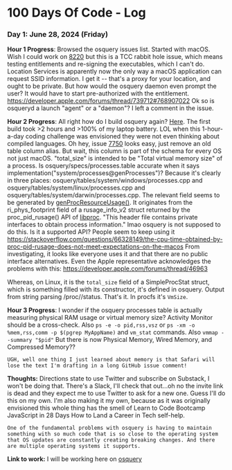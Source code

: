 # 100 Days Of Code - Log

### Day 1: June 28, 2024 (Friday)

**Hour 1 Progress**: Browsed the osquery issues list. Started with macOS. Wish I could work on [8220](https://github.com/osquery/osquery/issues/8220) but this is a TCC rabbit hole issue, which means testing entitlements and re-signing the executables, which I can't do. Location Services is apparently now the only way a macOS application can request SSID information. I get it -- that's a proxy for your location, and ought to be private. But how would the osquery daemon even prompt the user? It would have to start pre-authorized with the entitlement. https://developer.apple.com/forums/thread/739712#768907022 Ok so is osqueryd a launch "agent" or a "daemon"? I left a comment in the issue.

**Hour 2 Progress**: All right how do I build osquery again? [Here](https://osquery.readthedocs.io/en/latest/development/building/#macos). The first build took >2 hours and >100% of my laptop battery. LOL when this 1-hour-a-day coding challenge was envisioned they were not even thinking about compiled languages. Oh hey, issue [7750](https://github.com/osquery/osquery/issues/7750) looks easy, just remove an old table column alias. But wait, this column is part of the schema for every OS not just macOS. "total_size" is intended to be "Total virtual memory size" of a process. Is osquery/specs/processes.table accurate when it says implementation("system/processes@genProcesses")? Because it's clearly in three places: osquery/tables/system/windows/processes.cpp and osquery/tables/system/linux/processes.cpp and osquery/tables/system/darwin/processes.cpp. The relevant field seems to be generated by [genProcResourceUsage()](https://github.com/osquery/osquery/blob/ca14540bd01ce792b1fc43add8502059ac71835c/osquery/tables/system/darwin/processes.cpp#L450). It originates from the ri_phys_footprint field of a rusage_info_v2 struct returned by the proc_pid_rusage() API of [libproc](https://opensource.apple.com/source/xnu/xnu-2422.1.72/libsyscall/wrappers/libproc/libproc.h.auto.html). "This header file contains private interfaces to obtain process information." lmao osquery is not supposed to do this. Is it a supported API? People seem to keep using it https://stackoverflow.com/questions/66328149/the-cpu-time-obtained-by-proc-pid-rusage-does-not-meet-expectations-on-the-macos From investigating, it looks like everyone uses it and that there are no public interface alternatives. Even the Apple representative acknowledges the problems with this: https://developer.apple.com/forums/thread/46963

Whereas, on Linux, it is the `total_size` field of a SimpleProcStat struct, which is something filled with its constructor, it's defined in osquery. Output from string parsing /proc/<pid>/status. That's it. In procfs it's `VmSize`.

**Hour 3 Progress**: I wonder if the osquery processes table is actually measuring physical RAM usage or virtual memory size? Activity Monitor should be a cross-check. Also `ps -e -o pid,rss,vsz` or `ps -xm -o %mem,rss,comm -p $(pgrep MyAppName)` and `vm_stat` commands. Also `vmmap --summary "$pid"` But there is now Physical Memory, Wired Memory, and Compressed Memory??

    UGH, well one thing I just learned about memory is that Safari will lose the text I'm drafting in a long GitHub issue comment!

**Thoughts:** Directions state to use Twitter and subscribe on Substack, I won't be doing that. There's a Slack, I'll check that out...oh no the invite link is dead and they expect me to use Twitter to ask for a new one. Guess I'll do this on my own. I'm also making it my own, because as it was originally envisioned this whole thing has the smell of Learn to Code Bootcamp JavaScript in 28 Days How to Land a Career in Tech self-help.

    One of the fundamental problems with osquery is having to maintain something with so much code that is so close to the operating system that OS updates are constantly creating breaking changes. And there are multiple operating systems it supports.

**Link to work:** I will be working here on  [osquery](https://github.com/michael-myers/osquery)
